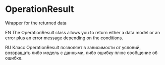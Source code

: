 # OperationResult
Wrapper for the returned data

EN
The OperationResult class allows you to return either a data model or an error plus an error message depending on the conditions.

RU
Класс OperationResult позволяет в зависимости от условий, возвращать либо модель с данными, либо ошибку плюс сообщение об ошибке.
